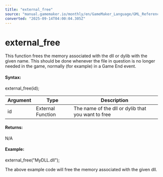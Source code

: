 ```yaml
---
title: "external_free"
source: "manual.gamemaker.io/monthly/en/GameMaker_Language/GML_Reference/OS_And_Compiler/external_free.htm"
converted: "2025-09-14T04:00:04.305Z"
---
```


# external\_free

This function frees the memory associated with the dll or dylib with the given name. This should be done whenever the file in question is no longer needed in the game, normally (for example) in a Game End event.

#### Syntax:

external\_free(id);

| Argument | Type | Description |
| --- | --- | --- |
| id | External Function | The name of the dll or dylib that you want to free |

#### Returns:

N/A

#### Example:

external\_free("MyDLL.dll");

The above example code will free the memory associated with the given dll.